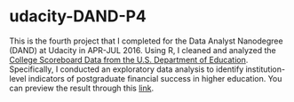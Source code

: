 # udacity-DAND-P4

This is the fourth project that I completed for the Data Analyst Nanodegree (DAND) at Udacity in APR-JUL 2016. Using R, I cleaned and analyzed the [College Scoreboard Data from the U.S. Department of Education](https://collegescorecard.ed.gov/data/). Specifically, I conducted an exploratory data analysis to identify institution-level indicators of postgraduate financial success in higher education. You can preview the result through this [link](http://htmlpreview.github.io/?https://github.com/yoondata/udacity-DAND-P2/blob/master/PARK_Sangyoon_Udacity_DAND_P4.html).
